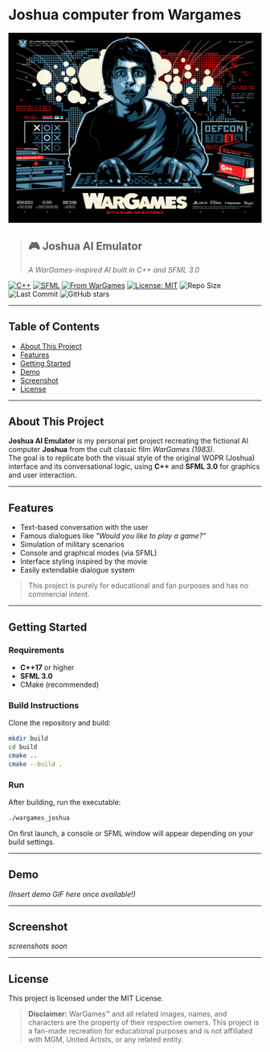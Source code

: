 
# Joshua computer from Wargames

![WarGames](./wargames.jpg)

> ## 🎮 Joshua AI Emulator
> *A WarGames-inspired AI built in C++ and SFML 3.0*

[![C++](https://img.shields.io/badge/C%2B%2B-17-blue.svg)](https://en.cppreference.com/w/)
[![SFML](https://img.shields.io/badge/SFML-3.0-green.svg)](https://www.sfml-dev.org/)
[![From WarGames](https://img.shields.io/badge/From-WarGames-yellow.svg?logo=IMDb&logoColor=white)](https://www.imdb.com/title/tt0086567/)
[![License: MIT](https://img.shields.io/badge/License-MIT-yellow.svg)](https://opensource.org/licenses/MIT)
![Repo Size](https://img.shields.io/github/repo-size/prototype9111/wargames-joshua)
![Last Commit](https://img.shields.io/github/last-commit/prototype9111/wargames-joshua)
![GitHub stars](https://img.shields.io/github/stars/prototype9111/wargames-joshua?style=social)

---

## Table of Contents

- [About This Project](#about-this-project)
- [Features](#features)
- [Getting Started](#getting-started)
- [Demo](#demo)
- [Screenshot](#screenshot)
- [License](#license)

---

## About This Project

**Joshua AI Emulator** is my personal pet project recreating the fictional AI computer **Joshua** from the cult classic film *WarGames (1983)*.  
The goal is to replicate both the visual style of the original WOPR (Joshua) interface and its conversational logic, using **C++** and **SFML 3.0** for graphics and user interaction.

---

## Features

- Text-based conversation with the user
- Famous dialogues like *"Would you like to play a game?"*
- Simulation of military scenarios
- Console and graphical modes (via SFML)
- Interface styling inspired by the movie
- Easily extendable dialogue system

> This project is purely for educational and fan purposes and has no commercial intent.

---

## Getting Started

### Requirements

- **C++17** or higher
- **SFML 3.0**
- CMake (recommended)

### Build Instructions

Clone the repository and build:

```bash
mkdir build
cd build
cmake ..
cmake --build .
````

### Run

After building, run the executable:

```bash
./wargames_joshua
```

On first launch, a console or SFML window will appear depending on your build settings.

---

## Demo

*(Insert demo GIF here once available!)*

---

## Screenshot

*screenshots soon*

---

## License

This project is licensed under the MIT License.

> **Disclaimer:** WarGames™ and all related images, names, and characters are the property of their respective owners. This project is a fan-made recreation for educational purposes and is not affiliated with MGM, United Artists, or any related entity.

